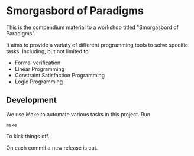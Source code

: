 # Smorgasbord of Paradigms
This is the compendium material to a workshop titled "Smorgasbord of Paradigms".

It aims to provide a variaty of different programming tools to solve specific
tasks. Including, but not limited to

* Formal verification
* Linear Programming
* Constraint Satisfaction Programming
* Logic Programming

## Development
We use Make to automate various tasks in this project. Run 

```plain
make
```

To kick things off.

On each commit a new release is cut.
